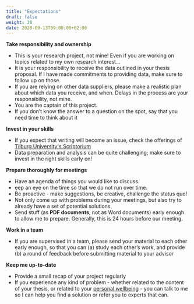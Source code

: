 ```yaml
---
title: "Expectations"
draft: false
weight: 30
date: 2020-09-13T09:00:00+02:00
---
```


**Take responsibility and ownership**
  * This is your research project, not mine! Even if you are working on topics related to my own research interest...
  * It is your responsibility to receive the data outlined in your thesis proposal. If I have made commitments to providing data, make sure to follow up on those.
  * If you are relying on other data suppliers, please make a realistic plan about which data you receive, and when. Delays in the process are your responsibility, not mine.
  * You are the captain of this project.
  * If you don’t know the answer to a question on the spot, say that you need time to
  think about it

**Invest in your skills**  
  * If you expect that writing will become an issue, check the offerings of [Tilburg University's Scriptorium](https://www.tilburguniversity.edu/students/studying/scriptorium/writing)
  * Data preparation and analysis can be quite challenging; make sure to invest in the right skills early on!

**Prepare thoroughly for meetings**
  * Have an agenda of things you would like to discuss.
  * eep an eye on the time so that we do not run over time.
  * Be proactive - make suggestions, be creative, challenge the status quo!
  * Not only come up with problems during your meetings, but also try to already have a set of potential solutions
  * Send stuff (as __PDF documents__, not as Word documents) early enough to allow me to prepare. Generally, this is 24 hours before our meeting.

**Work in a team**
  * If you are supervised in a team, please send your material to each other early enough, so that you can (a) study each other’s work, and provide (b) a round of feedback before submitting material to your advisor

**Keep me up-to-date**
  * Provide a small recap of your project regularly
  * If you experience any kind of problem - whether related to the content of your thesis, or related to your [personal wellbeing](healthy) - you can talk to me so I can help you find a solution or refer you to experts that can.
